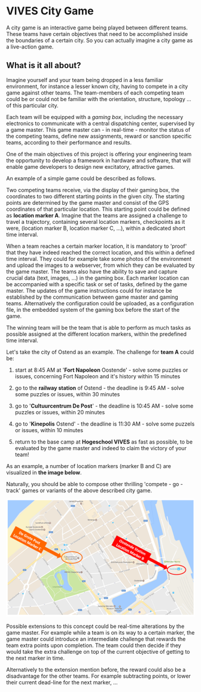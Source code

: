 # VIVES City Game

A city game is an interactive game being played between different teams. These teams have certain objectives that need to be accomplished inside the boundaries of a certain city. So you can actually imagine a city game as a live-action game.

## What is it all about?

Imagine yourself and your team being dropped in a less familiar environment, for instance a lesser known city, having to compete in a city game against other teams. The team-members of each competing team could be or could not be familiar with the orientation, structure, topology ... of this particular city.

Each team will be equipped with a _gaming box_, including the necessary electronics to communicate with a central dispatching center, supervised by a game master. This game master can - in real-time - monitor the status of the competing teams, define new assignments, reward or sanction specific teams, according to their performance and results.

One of the main objectives of this project is offering your engineering team the opportunity to develop a framework in hardware and software, that will enable game developers to design new excitatory, attractive games.

An example of a simple game could be described as follows.

Two competing teams receive, via  the display of their gaming box, the coordinates to two different starting points in the given city. The starting points are determined by the game master and consist of the GPS coordinates of that particular location. This starting point could be defined as **location marker A**. Imagine that the teams are assigned a challenge to travel a trajectory, containing several location markers, checkpoints as it were, \(location marker B, location marker C, ...\), within a dedicated short time interval.

When a team reaches a certain marker location, it is mandatory to 'proof' that they have indeed reached the correct location, and this within a defined time interval. They could for example take some photos of the environment and upload the images to a webserver, from which they can be evaluated by the game master. The teams also have the ability to save and capture crucial data \(text, images, ...\) in the gaming box. Each marker location can be accompanied with a specific task or set of tasks, defined by the game master. The updates of the game instructions could for instance be established by the communication between game master and gaming teams. Alternatively the configuration could be uploaded, as a configuration file, in the embedded system of the gaming box before the start of the game.

The winning team will be the team that is able to perform as much tasks as possible assigned at the different location markers, within the predefined time interval.

Let's take the city of Ostend as an example. The challenge for **team A** could be:

1. start at 8:45 AM at  '**Fort Napoleon** Oostende' - solve some puzzles or issues, concerning Fort Napoleon and it's history within 15 minutes
2. go to the **railway station** of Ostend - the deadline is 9:45 AM - solve some puzzles or issues, within 30 minutes

3. go to '**Cultuurcentrum De Post**' - the deadline is 10:45 AM - solve some puzzles or issues, within 20 minutes

4. go to '**Kinepolis** Ostend' - the deadline is 11:30 AM - solve some puzzels or issues, within 10 minutes

5. return to the base camp at **Hogeschool VIVES** as fast as possible, to be evaluated by the game master and indeed to claim the victory of your team!

As an example, a number of location markers \(marker B and C\) are visualized in **the image below**.

Naturally, you should be able to compose other thrilling 'compete - go - track' games or variants of the above described city game.

![VIVES City Game in Ostend](/assets/Oostende_city_game_map.PNG)

Possible extensions to this concept could be real-time alterations by the game master. For example while a team is on its way to a certain marker, the game master could introduce an intermediate challenge that rewards the team extra points upon completion. The team could then decide if they would take the extra challenge on top of the current objective of getting to the next marker in time.

Alternatively to the extension mention before, the reward could also be a disadvantage for the other teams. For example subtracting points, or lower their current dead-line for the next marker, ...

